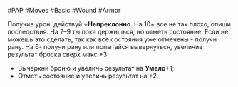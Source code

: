 #PAP #Moves #Basic #Wound #Armor 

Получив урон, действуй +**Непреклонно**. 
На 10+ все не так плохо, опиши последствия. 
На 7–9 ты пока держишься, но отметь состояние. Если не можешь это сделать, так как все состояния уже отмечены - получи рану. 
На 6- получи рану или попытайся вывернуться, увеличив результат броска сверх макс.+3:  
- Вычеркни броню и увеличь результат на **Умело**+1; 
- Отметь состояние и увеличь результат на +2.